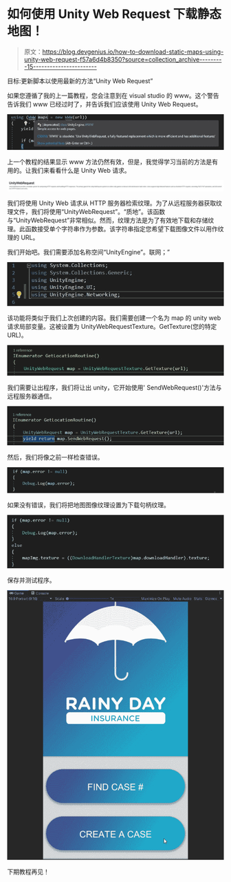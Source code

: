 # 如何使用 Unity Web Request 下载静态地图！

> 原文：<https://blog.devgenius.io/how-to-download-static-maps-using-unity-web-request-f57a6d4b8350?source=collection_archive---------15----------------------->

目标:更新脚本以使用最新的方法“Unity Web Request”

如果您遵循了我的上一篇教程，您会注意到在 visual studio 的 www。这个警告告诉我们 www 已经过时了，并告诉我们应该使用 Unity Web Request。

![](img/476fa5cf024fa92f9ab898d6a567f136.png)

上一个教程的结果显示 www 方法仍然有效，但是，我觉得学习当前的方法是有用的。让我们来看看什么是 Unity Web 请求。

![](img/558c9fe7097aae6be3a67c9328614eb4.png)

我们将使用 Unity Web 请求从 HTTP 服务器检索纹理。为了从远程服务器获取纹理文件，我们将使用“UnityWebRequest”。“质地”。该函数与“UnityWebRequest”非常相似。然而，纹理方法是为了有效地下载和存储纹理。此函数接受单个字符串作为参数。该字符串指定您希望下载图像文件以用作纹理的 URL。

我们开始吧。我们需要添加名称空间“UnityEngine”。联网；”

![](img/3acf9119e2678eb11642cb271b7f89e2.png)

该功能将类似于我们上次创建的内容。我们需要创建一个名为 map 的 unity web 请求局部变量。这被设置为 UnityWebRequestTexture。GetTexture(您的特定 URL)。

![](img/be989f65c16ee91abfa6bd558f67937f.png)

我们需要让出程序，我们将让出 unity，它开始使用' SendWebRequest()'方法与远程服务器通信。

![](img/c8de4786a67a5944256ab93addcafebe.png)

然后，我们将像之前一样检查错误。

![](img/a91aeb95e8200bf297f14377a7aad6ab.png)

如果没有错误，我们将把地图图像纹理设置为下载句柄纹理。

![](img/1bd4f8d62c8277ef3bc262c94c3d4cfc.png)

保存并测试程序。

![](img/4696f79739d563d4ae39bf0431204909.png)

下期教程再见！